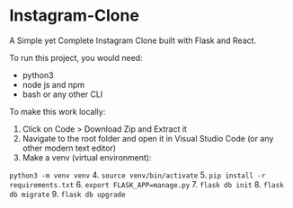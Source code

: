 # Instagram-Clone
A Simple yet Complete Instagram Clone built with Flask and React.

To run this project, you would need:
* python3
* node js and npm
* bash or any other CLI

To make this work locally:

1. Click on Code > Download Zip and Extract it
2. Navigate to the root folder and open it in Visual Studio Code (or any other modern text editor)
3. Make a venv (virtual environment):
  
  `python3 -m venv venv`
4. `source venv/bin/activate`
5. `pip install -r requirements.txt`
6. `export FLASK_APP=manage.py`
7. `flask db init`
8. `flask db migrate`
9. `flask db upgrade`
